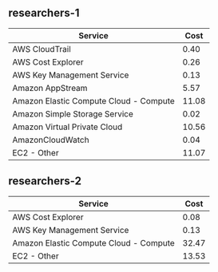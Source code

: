 ## researchers-1

|Service|Cost|
|-|-|
|AWS CloudTrail|0.40|
|AWS Cost Explorer|0.26|
|AWS Key Management Service|0.13|
|Amazon AppStream|5.57|
|Amazon Elastic Compute Cloud - Compute|11.08|
|Amazon Simple Storage Service|0.02|
|Amazon Virtual Private Cloud|10.56|
|AmazonCloudWatch|0.04|
|EC2 - Other|11.07|

## researchers-2

|Service|Cost|
|-|-|
|AWS Cost Explorer|0.08|
|AWS Key Management Service|0.13|
|Amazon Elastic Compute Cloud - Compute|32.47|
|EC2 - Other|13.53|

